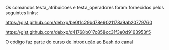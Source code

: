 Os comandos testa_atribuicoes e testa_operadores foram fornecidos pelos seguintes links:

https://gist.github.com/debxp/be0f1c29bd78e6021178a9ab20779760

https://gist.github.com/debxp/d41768b017c858cc31f3e0d9163953f5

O código faz parte do [curso de introdução ao Bash do canal](https://www.youtube.com/playlist?list=PLXoSGejyuQGpf4X-NdGjvSlEFZhn2f2H7)
